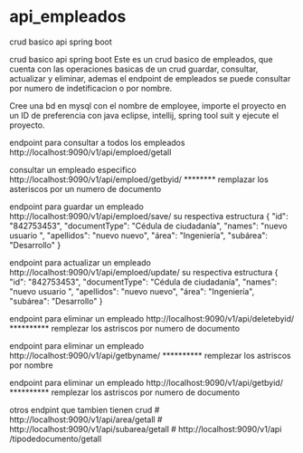 # api_empleados
crud basico api spring boot

crud basico api spring boot Este es un crud basico de empleados, que cuenta con las operaciones basicas de un crud guardar, consultar, actualizar y eliminar, ademas el endpoint de empleados se puede consultar por numero de indetificacion o por nombre.

Cree una bd en mysql con el nombre de employee, importe el proyecto en un ID de preferencia con java eclipse, intellij, spring tool suit y ejecute el proyecto.

endpoint para consultar a todos los empleados http://localhost:9090/v1/api/emploed/getall

consultar un empleado especifico http://localhost:9090/v1/api/emploed/getbyid/ ******** remplazar los asteriscos por un numero de documento

endpoint para guardar un empleado http://localhost:9090/v1/api/emploed/save/ su respectiva estructura { "id": "842753453", "documentType": "Cédula de ciudadanía", "names": "nuevo usuario ", "apellidos": "nuevo nuevo", "área": ​​"Ingeniería", "subárea": ​​"Desarrollo" }

endpoint para actualizar un empleado http://localhost:9090/v1/api/emploed/update/ su respectiva estructura { "id": "842753453", "documentType": "Cédula de ciudadanía", "names": "nuevo usuario ", "apellidos": "nuevo nuevo", "área": ​​"Ingeniería", "subárea": ​​"Desarrollo" }

endpoint para eliminar un empleado http://localhost:9090/v1/api/deletebyid/ ********** remplezar los astriscos por numero de documento

endpoint para eliminar un empleado http://localhost:9090/v1/api/getbyname/ ********** remplezar los astriscos por nombre

endpoint para eliminar un empleado http://localhost:9090/v1/api/getbyid/ ********** remplezar los astriscos por numero de documento

otros endpint que tambien tienen crud # http://localhost:9090/v1/api/area/getall # http://localhost:9090/v1/api/subarea/getall # http://localhost:9090/v1/api /tipodedocumento/getall
